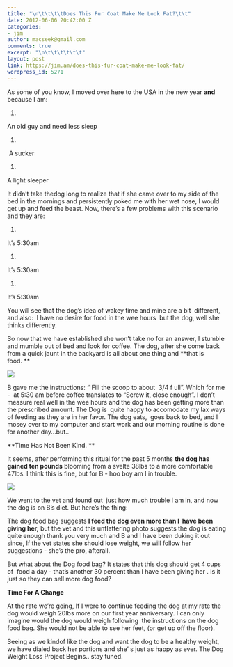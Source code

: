 ```yaml
---
title: "\n\t\t\t\tDoes This Fur Coat Make Me Look Fat?\t\t"
date: 2012-06-06 20:42:00 Z
categories:
- jim
author: macseek@gmail.com
comments: true
excerpt: "\n\t\t\t\t\t\t"
layout: post
link: https://jim.am/does-this-fur-coat-make-me-look-fat/
wordpress_id: 5271
---
```


As some of you know, I moved over here to the USA in the new year **and** because I am:






  1. 



An old guy and need less sleep






  1. 



 A sucker






  1. 



A light sleeper




It didn’t take thedog long to realize that if she came over to my side of the bed in the mornings and persistently poked me with her wet nose, I would get up and feed the beast. Now, there’s a few problems with this scenario and they are:






  1. 



It’s 5:30am






  1. 



It’s 5:30am






  1. 



It’s 5:30am




You will see that the dog’s idea of wakey time and mine are a bit  different, and also:  I have no desire for food in the wee hours  but the dog, well she thinks differently.




So now that we have established she won’t take no for an answer, I stumble and mumble out of bed and look for coffee. The dog, after she come back from a quick jaunt in the backyard is all about one thing and **that is food. **




[![](http://jim.am/images/2012/06/eatdog.png)](http://jim.am/does-this-fur-coat-make-me-look-fat/eatdog/)




B gave me the instructions: “ Fill the scoop to about  3/4 f ull”. Which for me -  at 5:30 am before coffee translates to “Screw it, close enough”. I don’t measure real well in the wee hours and the dog has been getting more than the prescribed amount. The Dog is  quite happy to accomodate my lax ways of feeding as they are in her favor. The dog eats,  goes back to bed, and I mosey over to my computer and start work and our morning routine is done for another day…but..




**Time Has Not Been Kind. **




It seems, after performing this ritual for the past 5 months **the dog has gained ten pounds** blooming from a svelte 38lbs to a more comfortable 47lbs. I think this is fine, but for B - hoo boy am I in trouble.




[![](http://jim.am/images/2012/06/fatdog.png)](http://jim.am/does-this-fur-coat-make-me-look-fat/fatdog/)




We went to the vet and found out  just how much trouble I am in, and now the dog is on B’s diet. But here’s the thing:




The dog food bag suggests **I feed the dog even more than I  have been giving her,** but the vet and this unflattering photo suggests the dog is eating quite enough thank you very much and B and I have been duking it out since, If the vet states she should lose weight, we will follow her suggestions - she’s the pro, afterall.




But what about the Dog food bag? It states that this dog should get 4 cups of  food a day - that’s another 30 percent than I have been giving her . Is it just so they can sell more dog food?




**Time For A Change**




At the rate we’re going, If I were to continue feeding the dog at my rate the dog would weigh 20lbs more on our first year anniversary. I can only imagine would the dog would weigh following  the instructions on the dog food bag. She would not be able to see her feet, (or get up off the floor).




Seeing as we kindof like the dog and want the dog to be a healthy weight, we have dialed back her portions and she’ s just as happy as ever. The Dog Weight Loss Project Begins.. stay tuned.


		
